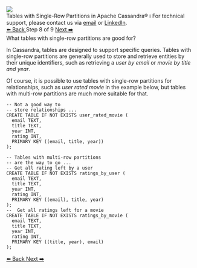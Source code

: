 <!-- TOP -->
<div class="top">
  <img src="https://datastax-academy.github.io/katapod-shared-assets/images/ds-academy-logo.svg" />
  <div class="scenario-title-section">
    <span class="scenario-title">Tables with Single-Row Partitions in Apache Cassandra®</span>
    <span class="scenario-subtitle">ℹ️ For technical support, please contact us via <a href="mailto:aleksandr.volochnev@datastax.com">email</a> or <a href="https://dtsx.io/aleks">LinkedIn</a>.</span>
  </div>
</div>

<!-- NAVIGATION -->
<div id="navigation-top" class="navigation-top">
 <a href='command:katapod.loadPage?[{"step":"step7-astra"}]'
   class="btn btn-dark navigation-top-left">⬅️ Back
 </a>
<span class="step-count"> Step 8 of 9</span>
 <a href='command:katapod.loadPage?[{"step":"step9-astra"}]'
    class="btn btn-dark navigation-top-right">Next ➡️
  </a>
</div>

<!-- CONTENT -->

<div class="step-title">What tables with single-row partitions are good for?</div>

In Cassandra, tables are designed to support specific queries. Tables with 
single-row partitions are generally used to store and retrieve entities 
by their unique identifiers, such as retrieving a *user by email* or *movie by title and year*.

Of course, it is possible to use tables with 
single-row partitions for relationships, such as *user rated movie* in the example below, but tables 
with multi-row partitions are much more suitable for that. 
 
```
-- Not a good way to 
-- store relationships ... 
CREATE TABLE IF NOT EXISTS user_rated_movie (
  email TEXT,
  title TEXT,
  year INT,
  rating INT,
  PRIMARY KEY ((email, title, year))
);

-- Tables with multi-row partitions 
-- are the way to go ...
-- Get all rating left by a user
CREATE TABLE IF NOT EXISTS ratings_by_user (
  email TEXT,
  title TEXT,
  year INT,
  rating INT,
  PRIMARY KEY ((email), title, year)
);
--  Get all ratings left for a movie
CREATE TABLE IF NOT EXISTS ratings_by_movie (
  email TEXT,
  title TEXT,
  year INT,
  rating INT,
  PRIMARY KEY ((title, year), email)
);
```

<!-- NAVIGATION -->
<div id="navigation-bottom" class="navigation-bottom">
 <a href='command:katapod.loadPage?[{"step":"step7-astra"}]'
   class="btn btn-dark navigation-bottom-left">⬅️ Back
 </a>
 <a href='command:katapod.loadPage?[{"step":"step9-astra"}]'
    class="btn btn-dark navigation-bottom-right">Next ➡️
  </a>
</div>

